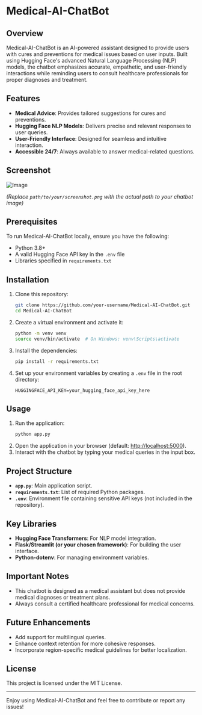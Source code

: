 # Medical-AI-ChatBot

## Overview

Medical-AI-ChatBot is an AI-powered assistant designed to provide users with cures and preventions for medical issues based on user inputs. Built using Hugging Face's advanced Natural Language Processing (NLP) models, the chatbot emphasizes accurate, empathetic, and user-friendly interactions while reminding users to consult healthcare professionals for proper diagnoses and treatment.

## Features

- **Medical Advice**: Provides tailored suggestions for cures and preventions.
- **Hugging Face NLP Models**: Delivers precise and relevant responses to user queries.
- **User-Friendly Interface**: Designed for seamless and intuitive interaction.
- **Accessible 24/7**: Always available to answer medical-related questions.

## Screenshot

![Image](https://github.com/user-attachments/assets/c2816976-f4dc-4d0c-8b1c-c7aa1b308f6c)

*(Replace `path/to/your/screenshot.png` with the actual path to your chatbot image)*

## Prerequisites

To run Medical-AI-ChatBot locally, ensure you have the following:

- Python 3.8+
- A valid Hugging Face API key in the `.env` file
- Libraries specified in `requirements.txt`

## Installation

1. Clone this repository:
   ```bash
   git clone https://github.com/your-username/Medical-AI-ChatBot.git
   cd Medical-AI-ChatBot
   ```
2. Create a virtual environment and activate it:
   ```bash
   python -m venv venv
   source venv/bin/activate  # On Windows: venv\Scripts\activate
   ```
3. Install the dependencies:
   ```bash
   pip install -r requirements.txt
   ```
4. Set up your environment variables by creating a `.env` file in the root directory:
   ```env
   HUGGINGFACE_API_KEY=your_hugging_face_api_key_here
   ```

## Usage

1. Run the application:
   ```bash
   python app.py
   ```
2. Open the application in your browser (default: [http://localhost:5000](http://localhost:5000/)).
3. Interact with the chatbot by typing your medical queries in the input box.

## Project Structure

- **`app.py`**: Main application script.
- **`requirements.txt`**: List of required Python packages.
- **`.env`**: Environment file containing sensitive API keys (not included in the repository).

## Key Libraries

- **Hugging Face Transformers**: For NLP model integration.
- **Flask/Streamlit (or your chosen framework)**: For building the user interface.
- **Python-dotenv**: For managing environment variables.

## Important Notes

- This chatbot is designed as a medical assistant but does not provide medical diagnoses or treatment plans.
- Always consult a certified healthcare professional for medical concerns.

## Future Enhancements

- Add support for multilingual queries.
- Enhance context retention for more cohesive responses.
- Incorporate region-specific medical guidelines for better localization.

## License

This project is licensed under the MIT License.

---

Enjoy using Medical-AI-ChatBot and feel free to contribute or report any issues!
